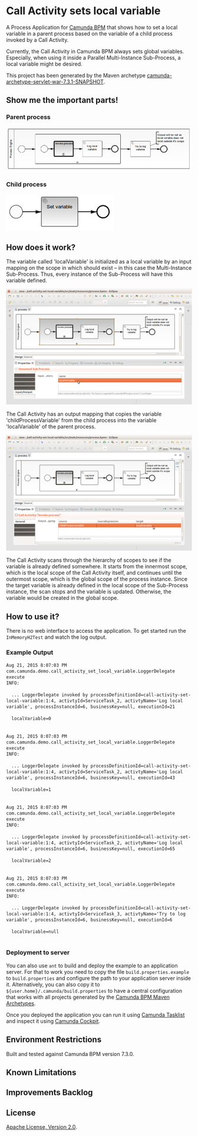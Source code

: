 # Call Activity sets local variable
A Process Application for [Camunda BPM](http://docs.camunda.org) that shows how to set a local variable in a parent process based on the variable of a child process invoked by a Call Activity.

Currently, the Call Activity in Camunda BPM always sets global variables. Especially, when using it inside a Parallel Multi-Instance Sub-Process, a local variable might be desired.

This project has been generated by the Maven archetype
[camunda-archetype-servlet-war-7.3.1-SNAPSHOT](http://docs.camunda.org/latest/guides/user-guide/#process-applications-maven-project-templates-archetypes).

## Show me the important parts!

### Parent process
![BPMN Parent Process](src/main/resources/process.png)

### Child process
![BPMN Child Process](src/main/resources/child-process.png)

## How does it work?

The variable called 'localVariable' is initialized as a local variable by an input mapping on the scope in which should exist – in this case the Multi-Instance Sub-Process.
Thus, every instance of the Sub-Process will have this variable defined.
  
![Screenshot](screenshot-input-mapping-on-multi-instance-sub-process.png)

The Call Activity has an output mapping that copies the variable 'childProcessVariable' from the child process into the variable 'localVariable' of the parent process.

![Screenshot](screenshot-output-mapping-on-call-activity.png)

The Call Activity scans through the hierarchy of scopes to see if the variable is already defined somewhere.
It starts from the innermost scope, which is the local scope of the Call Activity itself, and continues until the outermost scope, which is the global scope of the process instance.
Since the target variable is already defined in the local scope of the Sub-Process instance,
the scan stops and the variable is updated.
Otherwise, the variable would be created in the global scope.

## How to use it?
There is no web interface to access the application.
To get started run the `InMemoryH2Test` and watch the log output.

### Example Output

```
Aug 21, 2015 8:07:03 PM com.camunda.demo.call_activity_set_local_variable.LoggerDelegate execute
INFO: 

  ... LoggerDelegate invoked by processDefinitionId=call-activity-set-local-variable:1:4, activtyId=ServiceTask_2, activtyName='Log local variable', processInstanceId=6, businessKey=null, executionId=21 

  localVariable=0 


Aug 21, 2015 8:07:03 PM com.camunda.demo.call_activity_set_local_variable.LoggerDelegate execute
INFO: 

  ... LoggerDelegate invoked by processDefinitionId=call-activity-set-local-variable:1:4, activtyId=ServiceTask_2, activtyName='Log local variable', processInstanceId=6, businessKey=null, executionId=43 

  localVariable=1 


Aug 21, 2015 8:07:03 PM com.camunda.demo.call_activity_set_local_variable.LoggerDelegate execute
INFO: 

  ... LoggerDelegate invoked by processDefinitionId=call-activity-set-local-variable:1:4, activtyId=ServiceTask_2, activtyName='Log local variable', processInstanceId=6, businessKey=null, executionId=65 

  localVariable=2 


Aug 21, 2015 8:07:03 PM com.camunda.demo.call_activity_set_local_variable.LoggerDelegate execute
INFO: 

  ... LoggerDelegate invoked by processDefinitionId=call-activity-set-local-variable:1:4, activtyId=ServiceTask_3, activtyName='Try to log variable', processInstanceId=6, businessKey=null, executionId=6 

  localVariable=null 


```
### Deployment to server

You can also use `ant` to build and deploy the example to an application server.
For that to work you need to copy the file `build.properties.example` to `build.properties`
and configure the path to your application server inside it.
Alternatively, you can also copy it to `${user.home}/.camunda/build.properties`
to have a central configuration that works with all projects generated by the
[Camunda BPM Maven Archetypes](http://docs.camunda.org/latest/guides/user-guide/#process-applications-maven-project-templates-archetypes).

Once you deployed the application you can run it using
[Camunda Tasklist](http://docs.camunda.org/latest/guides/user-guide/#tasklist)
and inspect it using
[Camunda Cockpit](http://docs.camunda.org/latest/guides/user-guide/#cockpit).

## Environment Restrictions
Built and tested against Camunda BPM version 7.3.0.

## Known Limitations

## Improvements Backlog

## License
[Apache License, Version 2.0](http://www.apache.org/licenses/LICENSE-2.0).